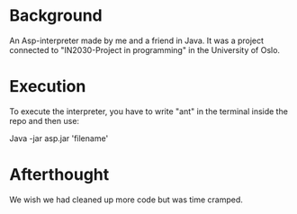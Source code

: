 # Background

An Asp-interpreter made by me and a friend in Java. It was a project connected to "IN2030-Project in programming" in the University of Oslo.

# Execution

To execute the interpreter, you have to write "ant" in the terminal inside the repo and then use:

  Java -jar asp.jar 'filename'

# Afterthought

We wish we had cleaned up more code but was time cramped. 
